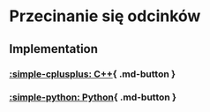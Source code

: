 # Przecinanie się odcinków

## Implementation

### [:simple-cplusplus: C++](../../programming/c++/algorithms/2d-geometry/segments-crossing.md){ .md-button }

### [:simple-python: Python](../../programming/python/algorithms/2d-geometry/segments-crossing.md){ .md-button }
